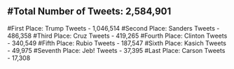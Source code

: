 #Total Number of Tweets: 2,584,901 
---
#First Place: Trump Tweets - 1,046,514
#Second Place: Sanders Tweets - 486,358
#Third Place: Cruz Tweets - 419,265
#Fourth Place: Clinton Tweets - 340,549
#Fifth Place: Rubio Tweets - 187,547
#Sixth Place: Kasich Tweets - 49,975
#Seventh Place: Jeb! Tweets - 37,395
#Last Place: Carson Tweets - 17,308
